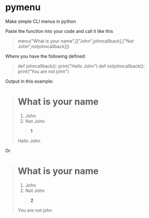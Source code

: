 # pymenu
Make simple CLI menus in python  
  
Paste the function into your code and call it like this  

> menu("What is your name",[["John",johncallback],["Not John",notjohncallback]])
  
Where you have the following defined:  

> def johncallback(): print("Hello John")
> def notjohncallback(): print("You are not john")

Output in this example:  

> What is your name
> =================
> 1) John
> 2) Not John
> >**1**
> 
> Hello John

Or

> What is your name
> =================
> 1) John
> 2) Not John
> >**2**
> 
> You are not john
